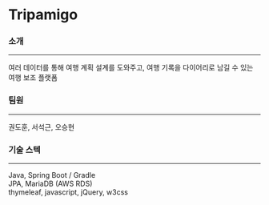 # Tripamigo
### 소개
---
  여러 데이터를 통해 여행 계획 설계를 도와주고, 여행 기록을 다이어리로 남길 수 있는 여행 보조 플랫폼  
  
  
  
### 팀원  
---
  권도훈, 서석근, 오승현  
  
  
  
### 기술 스텍  
---
  Java, Spring Boot / Gradle  
  JPA, MariaDB (AWS RDS)  
  thymeleaf, javascript, jQuery, w3css  
